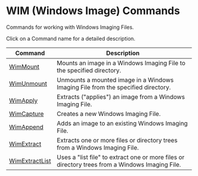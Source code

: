 # WIM (Windows Image) Commands

Commands for working with Windows Imaging Files.

Click on a Command name for a detailed description.

| Command | Description |
| --- | --- |
| [WimMount](./WimMount.md) | Mounts an image in a Windows Imaging File to the specified directory. |
| [WimUnmount](./WimUnmount.md) | Unmounts a mounted image in a Windows Imaging File from the specified directory. |
| [WimApply](./WimApply.md) | Extracts ("applies") an image from a Windows Imaging File. |
| [WimCapture](./WimCapture.md) | Creates a new Windows Imaging File. |
| [WimAppend](./WimAppend.md) | Adds an image to an existing Windows Imaging File. |
| [WimExtract](./WimExtract.md) | Extracts one or more files or directory trees from a Windows Imaging File. |
| [WimExtractList](./WimExtractList.md) | Uses a "list file" to extract one or more files or directory trees from a Windows Imaging File. |